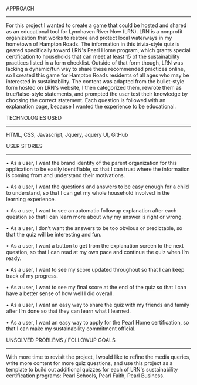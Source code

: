 APPROACH
********
For this project I wanted to create a game that could be hosted and shared as an educational tool for Lynnhaven River Now (LRN). LRN is a nonprofit organization that works to restore and protect local waterways in my hometown of Hampton Roads. The information in this trivia-style quiz is geared specifically toward LRN's Pearl Home program, which grants special certification to households that can meet at least 15 of the sustainability practices listed in a form checklist. Outside of that form though, LRN was lacking a dynamic/fun way to share these recommended practices online, so I created this game for Hampton Roads residents of all ages who may be interested in sustainability. The content was adapted from the bullet-style form hosted on LRN's website, I then categorized them,  rewrote them as true/false-style statements, and prompted the user test their knowledge by choosing the correct statement. Each question is followed with an explanation page, because I wanted the experience to be educational.

TECHNOLOGIES USED
*****************
HTML, CSS, Javascript, Jquery, Jquery UI, GitHub

USER STORIES
************
• As a user, I want the brand identity of the parent organization for this application to be easily identifiable, so that I can trust where the information is coming from and understand their motivations.

• As a user, I want the questions and answers to be easy enough for a child to understand, so that I can get my whole household involved in the learning experience.

• As a user, I want to see an automatic followup explanation after each question so that I can learn more about why my answer is right or wrong.

• As a user, I don’t want the answers to be too obvious or predictable, so that the quiz will be interesting and fun.

• As a user, I want a button to get from the explanation screen to the next question, so that I can read at my own pace and continue the quiz when I’m ready.

• As a user, I want to see my score updated throughout so that I can keep track of my progress.

• As a user, I want to see my final score at the end of the quiz so that I can have a better sense of how well I did overall.

• As a user, I want an easy way to share the quiz with my friends and family after I’m done so that they can learn what I learned.

• As a user, I want an easy way to apply for the Pearl Home certification, so that I can make my sustainability commitment official.

UNSOLVED PROBLEMS / FOLLOWUP GOALS
**********************************
With more time to revisit the project, I would like to refine the media queries, write more content for more quiz questions, and use this project as a template to build out additional quizzes for each of LRN's sustainability certification programs: Pearl Schools, Pearl Faith, Pearl Business.
